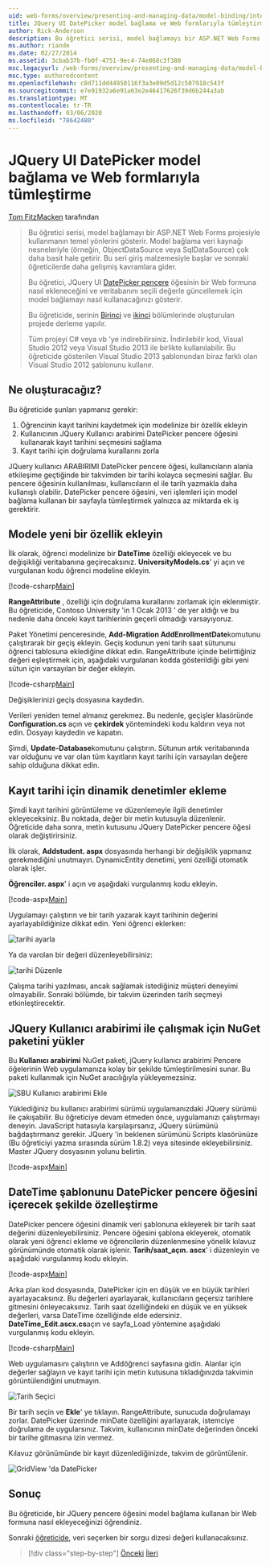 ```yaml
---
uid: web-forms/overview/presenting-and-managing-data/model-binding/integrating-jquery-ui
title: JQuery UI DatePicker model bağlama ve Web formlarıyla tümleştirme | Microsoft Docs
author: Rick-Anderson
description: Bu öğretici serisi, model bağlamayı bir ASP.NET Web Forms projesiyle kullanmanın temel yönlerini gösterir. Model bağlama, veri etkileşimini daha düz-... hale getirir
ms.author: riande
ms.date: 02/27/2014
ms.assetid: 3cbab37b-fb0f-4751-9ec4-74e068c3f380
msc.legacyurl: /web-forms/overview/presenting-and-managing-data/model-binding/integrating-jquery-ui
msc.type: authoredcontent
ms.openlocfilehash: c8d711dd44950116f3a3e09d5d12c507918c543f
ms.sourcegitcommit: e7e91932a6e91a63e2e46417626f39d6b244a3ab
ms.translationtype: MT
ms.contentlocale: tr-TR
ms.lasthandoff: 03/06/2020
ms.locfileid: "78642480"
---
```

# <a name="integrating-jquery-ui-datepicker-with-model-binding-and-web-forms"></a>JQuery UI DatePicker model bağlama ve Web formlarıyla tümleştirme

[Tom FitzMacken](https://github.com/tfitzmac) tarafından

> Bu öğretici serisi, model bağlamayı bir ASP.NET Web Forms projesiyle kullanmanın temel yönlerini gösterir. Model bağlama veri kaynağı nesneleriyle (örneğin, ObjectDataSource veya SqlDataSource) çok daha basit hale getirir. Bu seri giriş malzemesiyle başlar ve sonraki öğreticilerde daha gelişmiş kavramlara gider.
> 
> Bu öğretici, JQuery UI [DatePicker pencere](http://jqueryui.com/datepicker/) öğesinin bir Web formuna nasıl ekleneceğini ve veritabanını seçili değerle güncellemek için model bağlamayı nasıl kullanacağınızı gösterir.
> 
> Bu öğreticide, serinin [Birinci](retrieving-data.md) ve [ikinci](updating-deleting-and-creating-data.md) bölümlerinde oluşturulan projede derleme yapılır.
> 
> Tüm projeyi [](https://go.microsoft.com/fwlink/?LinkId=286116) C# veya vb 'ye indirebilirsiniz. İndirilebilir kod, Visual Studio 2012 veya Visual Studio 2013 ile birlikte kullanılabilir. Bu öğreticide gösterilen Visual Studio 2013 şablonundan biraz farklı olan Visual Studio 2012 şablonunu kullanır.

## <a name="what-youll-build"></a>Ne oluşturacağız?

Bu öğreticide şunları yapmanız gerekir:

1. Öğrencinin kayıt tarihini kaydetmek için modelinize bir özellik ekleyin
2. Kullanıcının JQuery Kullanıcı arabirimi DatePicker pencere öğesini kullanarak kayıt tarihini seçmesini sağlama
3. Kayıt tarihi için doğrulama kurallarını zorla

JQuery kullanıcı ARABIRIMI DatePicker pencere öğesi, kullanıcıların alanla etkileşime geçtiğinde bir takvimden bir tarihi kolayca seçmesini sağlar. Bu pencere öğesinin kullanılması, kullanıcıların el ile tarih yazmakla daha kullanışlı olabilir. DatePicker pencere öğesini, veri işlemleri için model bağlama kullanan bir sayfayla tümleştirmek yalnızca az miktarda ek iş gerektirir.

## <a name="add-a-new-property-to-the-model"></a>Modele yeni bir özellik ekleyin

İlk olarak, öğrenci modelinize bir **DateTime** özelliği ekleyecek ve bu değişikliği veritabanına geçirecaksınız. **UniversityModels.cs**' yi açın ve vurgulanan kodu öğrenci modeline ekleyin.

[!code-csharp[Main](integrating-jquery-ui/samples/sample1.cs?highlight=16-18)]

**RangeAttribute** , özelliği için doğrulama kurallarını zorlamak için eklenmiştir. Bu öğreticide, Contoso University 'in 1 Ocak 2013 ' de yer aldığı ve bu nedenle daha önceki kayıt tarihlerinin geçerli olmadığı varsayıyoruz.

Paket Yönetimi penceresinde, **Add-Migration AddEnrollmentDate**komutunu çalıştırarak bir geçiş ekleyin. Geçiş kodunun yeni tarih saat sütununu öğrenci tablosuna eklediğine dikkat edin. RangeAttribute içinde belirttiğiniz değeri eşleştirmek için, aşağıdaki vurgulanan kodda gösterildiği gibi yeni sütun için varsayılan bir değer ekleyin.

[!code-csharp[Main](integrating-jquery-ui/samples/sample2.cs?highlight=11)]

Değişiklerinizi geçiş dosyasına kaydedin.

Verileri yeniden temel almanız gerekmez. Bu nedenle, geçişler klasöründe **Configuration.cs** açın ve **çekirdek** yöntemindeki kodu kaldırın veya not edin. Dosyayı kaydedin ve kapatın.

Şimdi, **Update-Database**komutunu çalıştırın. Sütunun artık veritabanında var olduğunu ve var olan tüm kayıtların kayıt tarihi için varsayılan değere sahip olduğuna dikkat edin.

## <a name="add-dynamic-controls-for-enrollment-date"></a>Kayıt tarihi için dinamik denetimler ekleme

Şimdi kayıt tarihini görüntüleme ve düzenlemeyle ilgili denetimler ekleyeceksiniz. Bu noktada, değer bir metin kutusuyla düzenlenir. Öğreticide daha sonra, metin kutusunu JQuery DatePicker pencere öğesi olarak değiştirirsiniz.

İlk olarak, **Addstudent. aspx** dosyasında herhangi bir değişiklik yapmanız gerekmediğini unutmayın. DynamicEntity denetimi, yeni özelliği otomatik olarak işler.

**Öğrenciler. aspx**' i açın ve aşağıdaki vurgulanmış kodu ekleyin.

[!code-aspx[Main](integrating-jquery-ui/samples/sample3.aspx?highlight=13)]

Uygulamayı çalıştırın ve bir tarih yazarak kayıt tarihinin değerini ayarlayabildiğinize dikkat edin. Yeni öğrenci eklerken:

![tarihi ayarla](integrating-jquery-ui/_static/image1.png)

Ya da varolan bir değeri düzenleyebilirsiniz:

![tarihi Düzenle](integrating-jquery-ui/_static/image2.png)

Çalışma tarihi yazılması, ancak sağlamak istediğiniz müşteri deneyimi olmayabilir. Sonraki bölümde, bir takvim üzerinden tarih seçmeyi etkinleştirecektir.

## <a name="install-nuget-package-to-work-with-jquery-ui"></a>JQuery Kullanıcı arabirimi ile çalışmak için NuGet paketini yükler

Bu **Kullanıcı arabirimi** NuGet paketi, jQuery kullanıcı arabirimi Pencere öğelerinin Web uygulamanıza kolay bir şekilde tümleştirilmesini sunar. Bu paketi kullanmak için NuGet aracılığıyla yükleyemezsiniz.

![SBU Kullanıcı arabirimi Ekle](integrating-jquery-ui/_static/image3.png)

Yüklediğiniz bu kullanıcı arabirimi sürümü uygulamanızdaki JQuery sürümü ile çakışabilir. Bu öğreticiye devam etmeden önce, uygulamanızı çalıştırmayı deneyin. JavaScript hatasıyla karşılaşırsanız, JQuery sürümünü bağdaştırmanız gerekir. JQuery 'in beklenen sürümünü Scripts klasörünüze (Bu öğreticiyi yazma sırasında sürüm 1.8.2) veya sitesinde ekleyebilirsiniz. Master JQuery dosyasının yolunu belirtin.

[!code-aspx[Main](integrating-jquery-ui/samples/sample4.aspx)]

## <a name="customize-datetime-template-to-include-datepicker-widget"></a>DateTime şablonunu DatePicker pencere öğesini içerecek şekilde özelleştirme

DatePicker pencere öğesini dinamik veri şablonuna ekleyerek bir tarih saat değerini düzenleyebilirsiniz. Pencere öğesini şablona ekleyerek, otomatik olarak yeni öğrenci ekleme ve öğrencilerin düzenlenmesine yönelik kılavuz görünümünde otomatik olarak işlenir. **Tarih/saat\_açın. ascx**' i düzenleyin ve aşağıdaki vurgulanmış kodu ekleyin.

[!code-aspx[Main](integrating-jquery-ui/samples/sample5.aspx?highlight=3)]

Arka plan kod dosyasında, DatePicker için en düşük ve en büyük tarihleri ayarlayacaksınız. Bu değerleri ayarlayarak, kullanıcıların geçersiz tarihlere gitmesini önleyecaksınız. Tarih saat özelliğindeki en düşük ve en yüksek değerleri, varsa DateTime özelliğinde elde edersiniz. **DateTime\_Edit.ascx.cs**açın ve sayfa\_Load yöntemine aşağıdaki vurgulanmış kodu ekleyin.

[!code-csharp[Main](integrating-jquery-ui/samples/sample6.cs?highlight=9-14)]

Web uygulamasını çalıştırın ve Addöğrenci sayfasına gidin. Alanlar için değerler sağlayın ve kayıt tarihi için metin kutusuna tıkladığınızda takvimin görüntülendiğini unutmayın.

![Tarih Seçici](integrating-jquery-ui/_static/image4.png)

Bir tarih seçin ve **Ekle**' ye tıklayın. RangeAttribute, sunucuda doğrulamayı zorlar. DatePicker üzerinde minDate özelliğini ayarlayarak, istemciye doğrulama de uygularsınız. Takvim, kullanıcının minDate değerinden önceki bir tarihe gitmasına izin vermez.

Kılavuz görünümünde bir kayıt düzenlediğinizde, takvim de görüntülenir.

![GridView 'da DatePicker](integrating-jquery-ui/_static/image5.png)

## <a name="conclusion"></a>Sonuç

Bu öğreticide, bir JQuery pencere öğesini model bağlama kullanan bir Web formuna nasıl ekleyeceğinizi öğrendiniz.

Sonraki [öğreticide](using-query-string-values-to-retrieve-data.md), veri seçerken bir sorgu dizesi değeri kullanacaksınız.

> [!div class="step-by-step"]
> [Önceki](sorting-paging-and-filtering-data.md)
> [İleri](using-query-string-values-to-retrieve-data.md)
